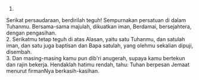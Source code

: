 1.
Serikat persaudaraan, berdirilah teguh!
Sempurnakan persatuan di dalam Tuhanmu.
Bersama-sama majulah, dikuatkan iman,
Berdamai, bersejahtera, dengan pengasihan.
<br>
2.
Serikatmu tetap teguh di atas Alasan,
yaitu satu Tuhanmu, dan satulah iman,
dan satu juga baptisan dan Bapa satulah,
yang olehmu sekalian dipuji, disembah.
<br>
3.
Dan masing-masing kamu pun dib'ri anugerah,
supaya kamu bertekun dan rajin bekerja.
Hendaklah hatimu rendah, tahu: Tuhan berpesan
Jemaat menurut firmanNya berkasih-kasihan.